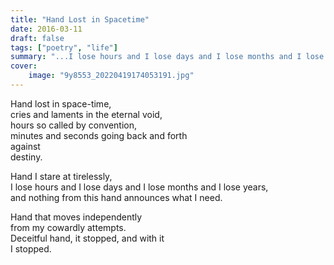 ```yaml
---
title: "Hand Lost in Spacetime"
date: 2016-03-11
draft: false
tags: ["poetry", "life"]
summary: "...I lose hours and I lose days and I lose months and I lose yearss..."
cover:
    image: "9y8553_20220419174053191.jpg"
---
```


Hand lost in space-time,<br>
cries and laments in the eternal void,<br>
hours so called by convention,<br>
minutes and seconds going back and forth<br>
against<br>
destiny.<br>

Hand I stare at tirelessly,<br>
I lose hours and I lose days and I lose months and I lose years,<br>
and nothing from this hand announces what I need.<br>

Hand that moves independently<br>
from my cowardly attempts.<br>
Deceitful hand, it stopped, and with it<br>
I stopped.<br>
